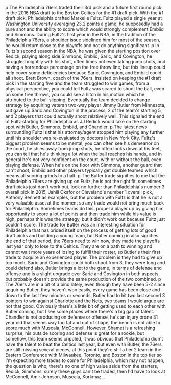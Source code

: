 p The Philadelphia 76ers traded their 3rd pick and a future first round pick in the 2016 NBA draft to the Boston Celtics for the #1 draft pick.  With the #1 draft pick, Philadelphia drafted Markelle Fultz.  Fultz played a single year at Washington University averaging 23.2 points a game, he supposedly had a pure shot and the ability to score which would strongly complement Embiid and Simmons.  During Fultz's first year in the NBA, in the tradition of the Philadelphia 76ers, a shoulder issue sidelined him for most of the season, he would return close to the playoffs and not do anything significant.
p In Fultz's second season in the NBA, he was given the starting position over Redick, playing along side Simmons, Embiid, Saric, and Covington, he struggled mightily with his shot, often times not even taking jump shots, and having a horrendous percentage on the free throw line, but this lineup could help cover some deficiencies because Saric, Covington, and Embiid could all shoot.  Brett Brown, coach of the 76ers, insisted on keeping the #1 draft pick in the starting five and the team struggled to win games, from a physical perspective, you could tell Fultz was scared to shoot the ball, even on some free throws, you could see a hitch in his motion which he attributed to the ball slipping.  Eventually the team decided to change strategy by acquiring veteran two-way player Jimmy Butler from Minnesota, but gave up Saric and Covington in the process, 2 of the team's starting 5, and 2 players that could actually shoot relatively well.  This signaled the end of Fultz starting for Philadelphia as JJ Redick would take on the starting spot with Butler, Simmons, Embiid, and Chandler.
p The latest news surrounding Fultz is that his attorney/agent stopped him playing any further until his shoulder was re-evaluated by doctors in New York City.  Fultz's biggest problem seems to be mental, you can often see his demeanor on the court, he shies away from jump shots, he often looks down at his feet, you can tell that he's thinking a lot when the ball reaches his hands, and in general he's not very confident on the court, with or without the ball, even playing defense.  When he's on the floor with Simmons, another guard that can't shoot, Embiid and other players typically get double teamed which means all scoring grinds to a halt.
p The Bulter trade signifies to me that the Philadelphia 76ers are giving up on Fultz, he is not the right fit, sometimes draft picks just don't work out, look no further than Philadelphia's number 3 overall pick in 2015, Jahlil Okafor or Cleveland's number 1 overall pick, Anthony Bennett as examples, but the problem with Fultz is that he is not a very valuable asset at the moment so any trade would not bring much back for Philadelphia.  Sometimes teams do this, propel a player up by giving him opportunity to score a lot of points and then trade him while his value is high, perhaps this was the strategy, but it didn't work out because Fultz just couldn't score.  The trade for Butler was an interesting situation for Philadelphia that has prided itself on the process of getting lots of good draft picks and building a young team, but Butler coming in also signifies the end of that period, the 76ers need to win now, they made the playoffs last year only to lose to the Celtics.  They are on a path to winning and cannot wait more years of losing to fulfill their roster, so Butler's their first trade to acquire an experienced player.  The problem is they had to give up too much, Saric and Covington could both shoot from 3, they were long and could defend also, Butler brings a lot to the game, in terms of defense and offense and is a slight upgrade over Saric and Covington in both aspects, but probably doesn't provide the same production of the two combined.
p The 76ers are in a bit of a bind lately, even though they have been 5-2 since acquiring Butler, they haven't won easily, every game has been close and down to the last few minutes or seconds, Butler had to hit two last second 3 pointers to win against Charlotte and the Nets, two teams I would argue are not that good.  Obviously there's a little bit of getting used to each other with Butler coming, but I see some places where there's a big gap of talent.  Chandler is not producing on defense or offense, he's an injury prone 31 year old that seems way too fat and out of shape, the bench is not able to score much with Muscala, McConnell.  However, Shamet is a refreshing surprise, his outside scoring and defense is great for a rookie, but somehow, this team seems crippled, it was obvious that Philadelphia didn't have the talent to beat the Celtics last year, but even with Butler, the 76ers are still missing several pieces, at this point they're still a tier 2 team in the Eastern Conference with Milwaukee, Toronto, and Boston in the top tier so I'm expecting more trades to come for Philadelphia, which may not happen, the question is who, there's no one of high value aside from the starters, Redick, Simmons, surely these guys can't be traded, then I'd have to look at McConnell, Amir Johnson, Muscala, Korkmaz...

